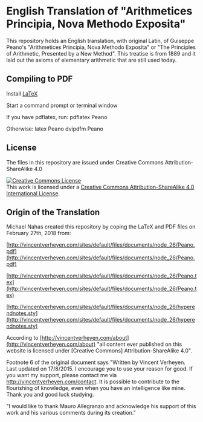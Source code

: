 # English Translation of "Arithmetices Principia, Nova Methodo Exposita"

This repository holds an English translation, with original Latin, of Guiseppe Peano's "Arithmetices Principia, Nova Methodo Exposita" or "The Principles of Arithmetic, Presented by a New Method".  This treatise is from 1889 and it laid out the axioms of elementary arithmetic that are still used today.

## Compiling to PDF

Install [LaTeX](https://www.latex-project.org/get/)

Start a command prompt or terminal window

If you have pdflatex, run:
   pdflatex Peano

Otherwise:
   latex Peano
   dvipdfm Peano


## License

The files in this repository are issued under Creative Commons Attribution-ShareAlike 4.0

<a rel="license" href="http://creativecommons.org/licenses/by-sa/4.0/"><img alt="Creative Commons License" style="border-width:0" src="https://i.creativecommons.org/l/by-sa/4.0/88x31.png" /></a><br />This work is licensed under a <a rel="license" href="http://creativecommons.org/licenses/by-sa/4.0/">Creative Commons Attribution-ShareAlike 4.0 International License</a>.


## Origin of the Translation

Michael Nahas created this repository by coping the LaTeX and PDF files on February 27th, 2018 from:

[http://vincentverheyen.com/sites/default/files/documents/node_26/Peano.pdf](http://vincentverheyen.com/sites/default/files/documents/node_26/Peano.pdf)

[http://vincentverheyen.com/sites/default/files/documents/node_26/Peano.tex](http://vincentverheyen.com/sites/default/files/documents/node_26/Peano.tex)

[http://vincentverheyen.com/sites/default/files/documents/node_26/hyperendnotes.sty](http://vincentverheyen.com/sites/default/files/documents/node_26/hyperendnotes.sty)

According to [http://vincentverheyen.com/about](http://vincentverheyen.com/about) "all content ever published on this website is licensed under [Creative Commons] Attribution-ShareAlike 4.0".

Footnote 6 of the original document says "Written by Vincent Verheyen. Last updated on 17/8/2015. I encourage you to use your reason for good. If you want my support, please contact me via http://vincentverheyen.com/contact. It is possible to contribute to the flourishing of knowledge,
even when you have an intelligence like mine. Thank you and good luck studying.

"I would like to thank Mauro Allegranzo and acknowledge his support of this work and his various comments during its creation."


